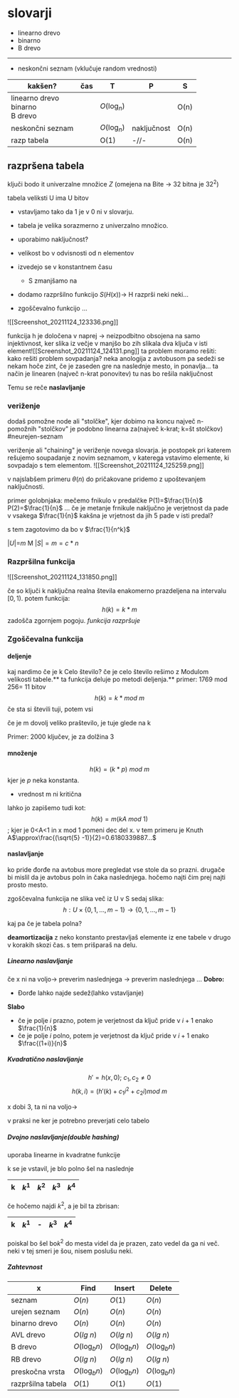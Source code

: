 # slovarji
- linearno drevo
- binarno
- B drevo
---
- neskončni seznam (vklučuje random vrednosti)


| kakšen?                              | čas | T           | P           | S    |
| ------------------------------------ | --- | ----------- | ----------- | ---- |
| linearno drevo<br>binarno<br>B drevo |     | $O(\log_n)$ |             | O(n) |
| neskončni seznam                     |     | $O(\log_n)$ | naključnost | O(n) |
| razp tabela                          |     | O(1)        | -//-        | O(n) | 



## razpršena tabela
ključi bodo it univerzalne množice $Z$ (omejena na Bite -> 32 bitna je $32^2$)

tabela veliksti U ima U bitov
- vstavljamo tako da 1 je v 0 ni v slovarju.
- tabela je velika sorazmerno z univerzalno množico.
- uporabimo naključnost?
- velikost bo v odvisnosti od n elementov
- izvedejo se v konstantnem času
	- S zmanjšamo na 

- dodamo razpršilno funkcijo $S(H(x))$-> H razprši neki neki...
- zgoščevalno funkcijo ...

![[Screenshot_20211124_123336.png]]

funkcija h je določena v naprej -> neizpodbitno obsojena na samo injektivnost, ker slika iz večje v manjšo bo zih slikala dva ključa v isti element![[Screenshot_20211124_124131.png]]
ta problem moramo rešiti:
kako rešiti problem sovpadanja?
neka anologija z avtobusom pa sedeži
se nekam hoče zint, če je zaseden gre na naslednje mesto, in ponavlja...
ta način je linearen (največ n-krat ponovitev)
tu nas bo rešila naključnost

Temu se reče **naslavljanje**

### veriženje
dodaš pomožne node ali "stolčke", kjer dobimo na koncu največ n- pomožnih "stolčkov"
je podobno linearna za(največ k-krat; k=št stolčkov)
#neurejen-seznam 

veriženje ali "chaining" je veriženje novega slovarja. je postopek pri katerem rešujemo soupadanje z novim seznamom, v katerega vstavimo elemente, ki sovpadajo s tem elementom. 
![[Screenshot_20211124_125259.png]]

v najslabšem primeru $\theta(n)$
do pričakovane pridemo z upoštevanjem naključnosti. 

primer golobnjaka:
mečemo fnikulo v predalčke
P(1)=$\frac{1}{n}$
P(2)=$\frac{1}{n}$
			...
če je metanje frnikule naključno je verjetnost da pade v vsakega $\frac{1}{n}$
kakšna je vrjetnost da jih 5 pade v isti predal?

s tem zagotovimo da bo v $\frac{1}{n^k}$


$|U|=$_m_ M
$|S|=m=c*n$
### Razpršilna funkcija

![[Screenshot_20211124_131850.png]]

če so ključi k naključna realna števila enakomerno prazdeljena na intervalu $[0,1)$. potem funkcija: $$h(k)=k*m$$ zadošča zgornjem pogoju. *funkcija razpršuje*

### Zgoščevalna funkcija
#### deljenje

kaj nardimo če je k Celo število?
če je celo število rešimo z Modulom velikosti tabele.** ta funkcija deluje po metodi deljenja.**
primer:
1769 mod 256= 11 bitov
$$h(k)=k*mod\ m$$
če sta si števili tuji, potem vsi

če je m dovolj veliko praštevilo, je tuje glede na k

Primer:
2000 ključev, je za dolžina 3

#### množenje
$$h(k)= (k*p)\ mod\ m$$
kjer je $p$ neka konstanta.
- vrednost m ni kritična

lahko jo zapišemo tudi kot: $$h(k)=m(kA\ mod\ 1)$$; kjer je 0<A<1 in x mod 1 pomeni dec del x. v tem primeru je Knuth A$\approx\frac{(\sqrt{5} -1)}{2}=0.6180339887...$

#### naslavljanje
ko pride đorđe na avtobus more pregledat vse stole da so prazni. drugače bi mislil da je avtobus poln in čaka naslednjega. hočemo najti čim prej najti prosto mesto.

zgoščevalna funkcija ne slika več iz U v S 
sedaj slika: $$h:U\times \{0,1,...,m-1\} \to \{0,1,...,m-1\}$$

kaj pa če je tabela polna?

**deamortizacija** z neko konstanto prestavljaš elemente iz ene tabele v drugo v korakih skozi čas. s tem prišparaš na delu.


##### Linearno naslavljanje
če x ni na voljo-> preverim naslednjega -> preverim naslednjega ...
**Dobro:**
- Đorđe lahko najde sedež(lahko vstavljanje)

**Slabo**
- če je polje $i$ prazno, potem je verjetnost da ključ pride v $i+1$ enako $\frac{1}{n}$
- če je polje $i$ polno, potem je verjetnost da ključ pride v $i+1$ enako $\frac{(1+i)}{n}$

##### Kvadratično naslavljanje
$$h'=h(x,0);\ c_1,c_2 \ne 0$$
$$h(k,i)=(h'(k)+c_1i^2+c_2i)mod\ m$$

x dobi 3, ta ni na voljo->

v praksi ne ker je potrebno preverjati celo tabelo

##### Dvojno naslavljanje(double hashing)
uporaba linearne in kvadratne funkcije

k se je vstavil, je blo polno šel na naslednje

| k   | $k^1$ | $k^2$ | $k^3$ | $k^4$ | 
| --- | ----- | ----- | ----- | ----- |

če hočemo najdi $k^2$, a je bil ta zbrisan:

| k   | $k^1$ | -   | $k^3$ | $k^4$ |
| --- | ----- | --- | ----- | ----- |

poiskal bo šel bo$k^2$ do mesta videl da je prazen, zato vedel da ga ni več. neki v tej smeri je šou, nisem poslušu neki.

##### Zahtevnost
| x                 | Find          | Insert        | Delete        |
| ----------------- | ------------- | ------------- | ------------- |
| seznam            | $O(n)$        | $O(1)$        | $O(n)$        |
| urejen seznam     | $O(n)$        | $O(n)$        | $O(n)$        |
| binarno drevo     | $O(n)$        | $O(n)$        | $O(n)$        |
| AVL drevo         | $O(lg\ n)$    | $O(lg\ n)$    | $O(lg\ n)$    |
| B drevo           | $O(\log_b n)$ | $O(\log_b n)$ | $O(\log_b n)$ |
| RB drevo          | $O(lg\ n)$    | $O(lg\ n)$    | $O(lg\ n)$    |
| preskočna vrsta   | $O(\log_b n)$ | $O(\log_b n)$ | $O(\log_b n)$ |
| razpršilna tabela | $O(1)$        | $O(1)$        | $O(1)$        |


